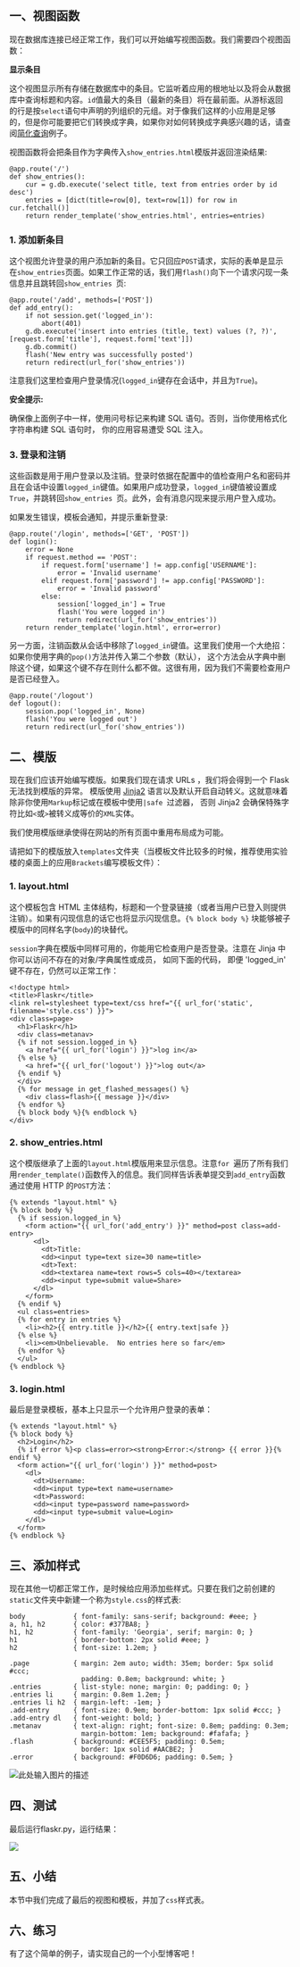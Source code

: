 ## 一、视图函数

现在数据库连接已经正常工作，我们可以开始编写视图函数。我们需要四个视图函数：

**显示条目**

这个视图显示所有存储在数据库中的条目。它监听着应用的根地址以及将会从数据库中查询标题和内容。`id`值最大的条目（最新的条目）将在最前面。从游标返回的行是按`select`语句中声明的列组织的元组。对于像我们这样的小应用是足够的，但是你可能要把它们转换成字典，如果你对如何转换成字典感兴趣的话，请查阅[简化查询](http://www.pythondoc.com/flask/patterns/sqlite3.html#easy-querying)例子。

视图函数将会把条目作为字典传入`show_entries.html`模版并返回渲染结果:
```
@app.route('/')
def show_entries():
    cur = g.db.execute('select title, text from entries order by id desc')
    entries = [dict(title=row[0], text=row[1]) for row in cur.fetchall()]
    return render_template('show_entries.html', entries=entries)
```

### 1. 添加新条目

这个视图允许登录的用户添加新的条目。它只回应`POST`请求，实际的表单是显示在`show_entries`页面。如果工作正常的话，我们用`flash()`向下一个请求闪现一条信息并且跳转回`show_entries `页:
```
@app.route('/add', methods=['POST'])
def add_entry():
    if not session.get('logged_in'):
        abort(401)
    g.db.execute('insert into entries (title, text) values (?, ?)',[request.form['title'], request.form['text']])
    g.db.commit()
    flash('New entry was successfully posted')
    return redirect(url_for('show_entries'))
```

注意我们这里检查用户登录情况(`logged_in`键存在会话中，并且为`True`)。

**安全提示:**

确保像上面例子中一样，使用问号标记来构建 SQL 语句。否则，当你使用格式化字符串构建 SQL 语句时， 你的应用容易遭受 SQL 注入。 

### 3. 登录和注销

这些函数是用于用户登录以及注销。登录时依据在配置中的值检查用户名和密码并且在会话中设置`logged_in`键值。如果用户成功登录，`logged_in`键值被设置成`True`，并跳转回`show_entries `页。此外，会有消息闪现来提示用户登入成功。

如果发生错误，模板会通知，并提示重新登录:
```
@app.route('/login', methods=['GET', 'POST'])
def login():
    error = None
    if request.method == 'POST':
        if request.form['username'] != app.config['USERNAME']:
            error = 'Invalid username'
        elif request.form['password'] != app.config['PASSWORD']:
            error = 'Invalid password'
        else:
            session['logged_in'] = True
            flash('You were logged in')
            return redirect(url_for('show_entries'))
    return render_template('login.html', error=error)
```

另一方面，注销函数从会话中移除了`logged_in`键值。这里我们使用一个大绝招：如果你使用字典的`pop()`方法并传入第二个参数（默认）， 这个方法会从字典中删除这个键，如果这个键不存在则什么都不做。这很有用，因为我们不需要检查用户是否已经登入。
```
@app.route('/logout')
def logout():
    session.pop('logged_in', None)
    flash('You were logged out')
    return redirect(url_for('show_entries'))
```

## 二、模版

现在我们应该开始编写模版。如果我们现在请求 URLs ，我们将会得到一个 Flask 无法找到模版的异常。 模版使用 [Jinja2](http://jinja.pocoo.org/2/documentation/templates) 语言以及默认开启自动转义。这就意味着除非你使用`Markup`标记或在模板中使用`|safe `过滤器， 否则 Jinja2 会确保特殊字符比如`<`或`>`被转义成等价的`XML`实体。

我们使用模版继承使得在网站的所有页面中重用布局成为可能。

请把如下的模版放入`templates`文件夹（当模板文件比较多的时候，推荐使用实验楼的桌面上的应用`Brackets`编写模板文件）：

### 1. layout.html

这个模板包含 HTML 主体结构，标题和一个登录链接（或者当用户已登入则提供注销）。如果有闪现信息的话它也将显示闪现信息。`{% block body %}` 块能够被子模版中的同样名字(`body`)的块替代。

`session`字典在模版中同样可用的，你能用它检查用户是否登录。注意在 Jinja 中你可以访问不存在的对象/字典属性或成员， 如同下面的代码， 即便 'logged_in' 键不存在，仍然可以正常工作：
```
<!doctype html>
<title>Flaskr</title>
<link rel=stylesheet type=text/css href="{{ url_for('static', filename='style.css') }}">
<div class=page>
  <h1>Flaskr</h1>
  <div class=metanav>
  {% if not session.logged_in %}
    <a href="{{ url_for('login') }}">log in</a>
  {% else %}
    <a href="{{ url_for('logout') }}">log out</a>
  {% endif %}
  </div>
  {% for message in get_flashed_messages() %}
    <div class=flash>{{ message }}</div>
  {% endfor %}
  {% block body %}{% endblock %}
</div>
```

### 2. show_entries.html

这个模版继承了上面的`layout.html`模版用来显示信息。注意`for `遍历了所有我们用`render_template()`函数传入的信息。我们同样告诉表单提交到`add_entry`函数通过使用 HTTP 的`POST`方法：
```
{% extends "layout.html" %}
{% block body %}
  {% if session.logged_in %}
    <form action="{{ url_for('add_entry') }}" method=post class=add-entry>
      <dl>
        <dt>Title:
        <dd><input type=text size=30 name=title>
        <dt>Text:
        <dd><textarea name=text rows=5 cols=40></textarea>
        <dd><input type=submit value=Share>
      </dl>
    </form>
  {% endif %}
  <ul class=entries>
  {% for entry in entries %}
    <li><h2>{{ entry.title }}</h2>{{ entry.text|safe }}
  {% else %}
    <li><em>Unbelievable.  No entries here so far</em>
  {% endfor %}
  </ul>
{% endblock %}
```

### 3. login.html

最后是登录模板，基本上只显示一个允许用户登录的表单：
```
{% extends "layout.html" %}
{% block body %}
  <h2>Login</h2>
  {% if error %}<p class=error><strong>Error:</strong> {{ error }}{% endif %}
  <form action="{{ url_for('login') }}" method=post>
    <dl>
      <dt>Username:
      <dd><input type=text name=username>
      <dt>Password:
      <dd><input type=password name=password>
      <dd><input type=submit value=Login>
    </dl>
  </form>
{% endblock %}
```

## 三、添加样式

现在其他一切都正常工作，是时候给应用添加些样式。只要在我们之前创建的`static`文件夹中新建一个称为`style.css`的样式表:
```
body            { font-family: sans-serif; background: #eee; }
a, h1, h2       { color: #377BA8; }
h1, h2          { font-family: 'Georgia', serif; margin: 0; }
h1              { border-bottom: 2px solid #eee; }
h2              { font-size: 1.2em; }

.page           { margin: 2em auto; width: 35em; border: 5px solid #ccc;
                  padding: 0.8em; background: white; }
.entries        { list-style: none; margin: 0; padding: 0; }
.entries li     { margin: 0.8em 1.2em; }
.entries li h2  { margin-left: -1em; }
.add-entry      { font-size: 0.9em; border-bottom: 1px solid #ccc; }
.add-entry dl   { font-weight: bold; }
.metanav        { text-align: right; font-size: 0.8em; padding: 0.3em;
                  margin-bottom: 1em; background: #fafafa; }
.flash          { background: #CEE5F5; padding: 0.5em;
                  border: 1px solid #AACBE2; }
.error          { background: #F0D6D6; padding: 0.5em; }
```

![此处输入图片的描述](https://dn-anything-about-doc.qbox.me/document-uid73259labid266timestamp1442049976271.png/wm)

## 四、测试

最后运行flaskr.py，运行结果：

![](https://dn-anything-about-doc.qbox.me/flask/3.png)

## 五、小结

本节中我们完成了最后的视图和模板，并加了`css`样式表。

## 六、练习

有了这个简单的例子，请实现自己的一个小型博客吧！